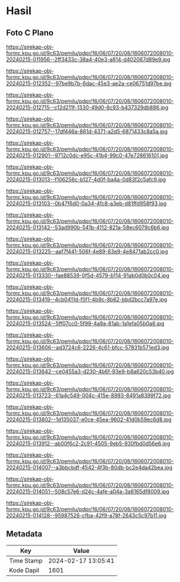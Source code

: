 # Hasil

## Foto C Plano

https://sirekap-obj-formc.kpu.go.id/9c63/pemilu/pdpr/16/06/07/20/08/1606072008010-20240215-011956--2ff3433c-38a4-40e3-a814-d402067d89e9.jpg

https://sirekap-obj-formc.kpu.go.id/9c63/pemilu/pdpr/16/06/07/20/08/1606072008010-20240215-012352--97be9b7b-6dac-45e3-ae2a-ce06751d97be.jpg

https://sirekap-obj-formc.kpu.go.id/9c63/pemilu/pdpr/16/06/07/20/08/1606072008010-20240215-012715--c12d211f-1330-49d0-8c93-b437329db886.jpg

https://sirekap-obj-formc.kpu.go.id/9c63/pemilu/pdpr/16/06/07/20/08/1606072008010-20240215-012757--17df446a-861d-4371-a2d5-6871433c8a5a.jpg

https://sirekap-obj-formc.kpu.go.id/9c63/pemilu/pdpr/16/06/07/20/08/1606072008010-20240215-012901--9712c0dc-e95c-41b4-99c0-47e728616101.jpg

https://sirekap-obj-formc.kpu.go.id/9c63/pemilu/pdpr/16/06/07/20/08/1606072008010-20240215-013013--f106256c-b127-4d0f-ba4a-0d83f2c5afc9.jpg

https://sirekap-obj-formc.kpu.go.id/9c63/pemilu/pdpr/16/06/07/20/08/1606072008010-20240215-013103--0b47f6d0-0a34-4fc8-a3eb-d81ffd958f93.jpg

https://sirekap-obj-formc.kpu.go.id/9c63/pemilu/pdpr/16/06/07/20/08/1606072008010-20240215-013142--53ad990b-541b-4112-821a-58ec6079c6b6.jpg

https://sirekap-obj-formc.kpu.go.id/9c63/pemilu/pdpr/16/06/07/20/08/1606072008010-20240215-013225--aaf7f441-506f-4e89-83e9-4e8471ab2cc0.jpg

https://sirekap-obj-formc.kpu.go.id/9c63/pemilu/pdpr/16/06/07/20/08/1606072008010-20240215-013330--fae88539-0f5d-4579-b114-91ab0d0b0c04.jpg

https://sirekap-obj-formc.kpu.go.id/9c63/pemilu/pdpr/16/06/07/20/08/1606072008010-20240215-013419--4cb0411d-f5f1-4b9c-8b62-bbd2bcc7a97e.jpg

https://sirekap-obj-formc.kpu.go.id/9c63/pemilu/pdpr/16/06/07/20/08/1606072008010-20240215-013524--5ff07cc0-5f99-4a9a-81ab-1a1efa05b0a6.jpg

https://sirekap-obj-formc.kpu.go.id/9c63/pemilu/pdpr/16/06/07/20/08/1606072008010-20240215-013606--ad3724c6-2226-4c61-bfcc-57831b571ed3.jpg

https://sirekap-obj-formc.kpu.go.id/9c63/pemilu/pdpr/16/06/07/20/08/1606072008010-20240215-013642--ce0455a3-d230-4b6f-93e9-b8a620c53b40.jpg

https://sirekap-obj-formc.kpu.go.id/9c63/pemilu/pdpr/16/06/07/20/08/1606072008010-20240215-013723--61a4c549-004c-415e-8993-8491a8399f72.jpg

https://sirekap-obj-formc.kpu.go.id/9c63/pemilu/pdpr/16/06/07/20/08/1606072008010-20240215-013802--1d135037-e0ce-45ea-9602-41d0b59ec6d8.jpg

https://sirekap-obj-formc.kpu.go.id/9c63/pemilu/pdpr/16/06/07/20/08/1606072008010-20240215-013912--ab00f6c2-2c91-4505-9eb5-930fbd0d56e6.jpg

https://sirekap-obj-formc.kpu.go.id/9c63/pemilu/pdpr/16/06/07/20/08/1606072008010-20240215-014007--a3bbcbdf-4542-4f3b-80db-bc2e4da42bea.jpg

https://sirekap-obj-formc.kpu.go.id/9c63/pemilu/pdpr/16/06/07/20/08/1606072008010-20240215-014051--508c57e6-d24c-4afe-a04a-3a6165df8009.jpg

https://sirekap-obj-formc.kpu.go.id/9c63/pemilu/pdpr/16/06/07/20/08/1606072008010-20240215-014128--95987526-cfba-42f9-a78f-2643c5c97b11.jpg


## Metadata

| Key        | Value               |
| ---------- | ------------------- |
| Time Stamp | 2024-02-17 13:05:41 |
| Kode Dapil | 1601                |



